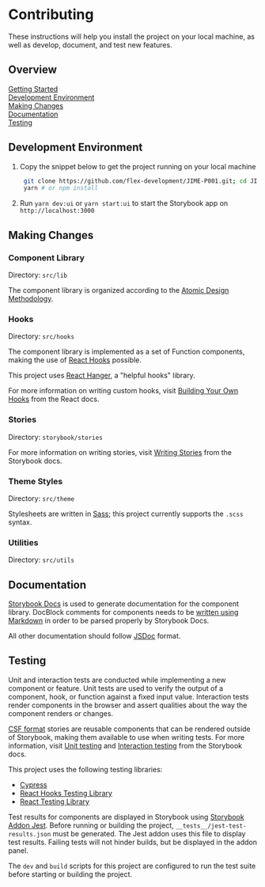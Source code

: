 # Contributing

These instructions will help you install the project on your local machine, as
well as develop, document, and test new features.

## Overview

[Getting Started](../../../docs/CONTRIBUTING.md)  
[Development Environment](#development-environment)  
[Making Changes](#making-changes)  
[Documentation](#documentation)  
[Testing](#testing)

## Development Environment

1. Copy the snippet below to get the project running on your local machine

   ```zsh
    git clone https://github.com/flex-development/JIME-P001.git; cd JIME-P001;
    yarn # or npm install
   ```

2. Run `yarn dev:ui` or `yarn start:ui` to start the Storybook app on
   `http://localhost:3000`

## Making Changes

### Component Library

Directory: `src/lib`

The component library is organized according to the
[Atomic Design Methodology](https://atomicdesign.bradfrost.com/chapter-2/).

### Hooks

Directory: `src/hooks`

The component library is implemented as a set of Function components, making the
use of [React Hooks](https://reactjs.org/docs/hooks-intro.html) possible.

This project uses [React Hanger](https://github.com/kitze/react-hanger), a
"helpful hooks" library.

For more information on writing custom hooks, visit
[Building Your Own Hooks](https://reactjs.org/docs/hooks-custom.html) from the
React docs.

### Stories

Directory: `storybook/stories`

For more information on writing stories, visit
[Writing Stories](https://storybook.js.org/docs/react/writing-stories/introduction)
from the Storybook docs.

### Theme Styles

Directory: `src/theme`

Stylesheets are written in [Sass](https://sass-lang.com/); this project
currently supports the `.scss` syntax.

### Utilities

Directory: `src/utils`

## Documentation

[Storybook Docs](https://storybook.js.org/docs/react/writing-docs/introduction)
is used to generate documentation for the component library. DocBlock comments
for components needs to be
[written using Markdown](https://typedoc.org/guides/doccomments/#markdown) in
order to be parsed properly by Storybook Docs.

All other documentation should follow [JSDoc](https://jsdoc.app) format.

## Testing

Unit and interaction tests are conducted while implementing a new component or
feature. Unit tests are used to verify the output of a component, hook, or
function against a fixed input value. Interaction tests render components in the
browser and assert qualities about the way the component renders or changes.

[CSF format](https://storybook.js.org/docs/react/api/csf) stories are reusable
components that can be rendered outside of Storybook, making them available to
use when writing tests. For more information, visit
[Unit testing](https://storybook.js.org/docs/react/workflows/unit-testing) and
[Interaction testing](https://storybook.js.org/docs/react/workflows/interaction-testing)
from the Storybook docs.

This project uses the following testing libraries:

- [Cypress](https://www.cypress.io/)
- [React Hooks Testing Library](https://react-hooks-testing-library.com/)
- [React Testing Library](https://testing-library.com/react)

Test results for components are displayed in Storybook using
[Storybook Addon Jest](https://github.com/storybookjs/storybook/tree/master/addons/jest).
Before running or building the project, `__tests__/jest-test-results.json` must
be generated. The Jest addon uses this file to display test results. Failing
tests will not hinder builds, but be displayed in the addon panel.

The `dev` and `build` scripts for this project are configured to run the test
suite before starting or building the project.
